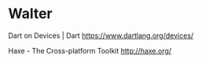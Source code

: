 # Walter

Dart on Devices | Dart
<https://www.dartlang.org/devices/>  

Haxe - The Cross-platform Toolkit
<http://haxe.org/>  
